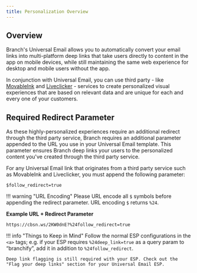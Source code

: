 ```yaml
---
title: Personalization Overview
---
```

## Overview

Branch's Universal Email allows you to automatically convert your email links into multi-platform deep links that take users directly to content in the app on mobile devices, while still maintaining the same web experience for desktop and mobile users without the app.

In conjunction with Universal Email, you can use third party - like [MovableInk](https://movableink.com/) and [Liveclicker](https://www.liveclicker.com/) - services to create personalized visual experiences that are based on relevant data and are unique for each and every one of your customers.

## Required Redirect Parameter

As these highly-personalized experiences require an additional redirect through the third party service, Branch requires an additional parameter appended to the URL you use in your Universal Email template. This parameter ensures Branch deep links your users to the personalized content you've created through the third party service.

For any Universal Email link that originates from a third party service such as MovableInk and Liveclicker, you must append the following parameter:

`$follow_redirect=true`

!!! warning "URL Encoding"
	Please URL encode all `$` symbols before appending the redirect parameter. URL encoding `$` returns `%24`.

**Example URL + Redirect Parameter**

`https://cbsn.ws/2KW0dnE?%24follow_redirect=true`

!!! info "Things to Keep in Mind"
	Follow the normal ESP configurations in the `<a>` tags; e.g. if your ESP requires  `%24deep_link=true` as a query param to “branchify”, add it in addition to `%24follow_redirect`.

	Deep link flagging is still required with your ESP. Check out the "Flag your deep links" section for your Universal Email ESP.

